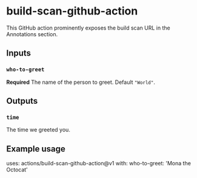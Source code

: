 # build-scan-github-action

This GitHub action prominently exposes the build scan URL in the Annotations section.
## Inputs

### `who-to-greet`

**Required** The name of the person to greet. Default `"World"`.

## Outputs

### `time`

The time we greeted you.

## Example usage

uses: actions/build-scan-github-action@v1
with:
  who-to-greet: 'Mona the Octocat'

